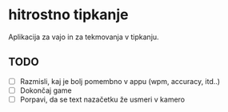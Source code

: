 # hitrostno tipkanje

Aplikacija za vajo in za tekmovanja v tipkanju.

## TODO

- [ ] Razmisli, kaj je bolj pomembno v appu (wpm, accuracy, itd..)
- [ ] Dokončaj game
- [ ] Porpavi, da se text nazačetku že usmeri v kamero